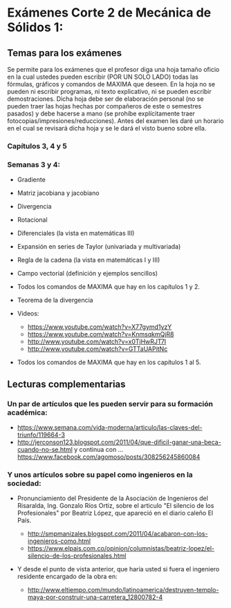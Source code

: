 # Exámenes Corte 2 de Mecánica de Sólidos 1:

## Temas para los exámenes
Se permite para los exámenes que el profesor diga una hoja tamaño oficio en la cual ustedes pueden escribir (POR UN SOLO LADO) todas las fórmulas, gráficos y comandos de MAXIMA que deseen. En la hoja no se pueden ni escribir programas, ni texto explicativo, ni se pueden escribir demostraciones. Dicha hoja debe ser de elaboración personal (no se pueden traer las hojas hechas por compañeros de este o semestres pasados) y debe hacerse a mano (se prohíbe explícitamente traer fotocopias/impresiones/reducciones). Antes del examen les daré un horario en el cual se revisará dicha hoja y se le dará el visto bueno sobre ella.

### Capítulos 3, 4 y 5
 ### Semanas 3 y 4:
* Gradiente
* Matriz jacobiana y jacobiano
* Divergencia
* Rotacional
* Diferenciales (la vista en matemáticas III)
* Expansión en series de Taylor (univariada y multivariada)
* Regla de la cadena (la vista en matemáticas I y III)
* Campo vectorial (definición y ejemplos sencillos)
* Todos los comandos de MAXIMA que hay en los capítulos 1 y 2.
* Teorema de la divergencia

* Videos:
  * https://www.youtube.com/watch?v=X77gymd1yzY
  * https://www.youtube.com/watch?v=KnmsqkmQjR8
  * <http://www.youtube.com/watch?v=x0TjHwRJT7I>
  * <http://www.youtube.com/watch?v=GTTaUAPitNc>
* Todos los comandos de MAXIMA que hay en los capítulos 1 al 5.

## Lecturas complementarias
### Un par de artículos que les pueden servir para su formación académica:
* <https://www.semana.com/vida-moderna/articulo/las-claves-del-triunfo/119664-3>
* <http://jerconson123.blogspot.com/2011/04/que-dificil-ganar-una-beca-cuando-no-se.html> y continua con ... 
<https://www.facebook.com/agomoso/posts/308256245860084>

### Y unos artículos sobre su papel como ingenieros en la sociedad:
* Pronunciamiento del Presidente de la Asociación de Ingenieros del Risaralda, Ing. Gonzalo Ríos Ortiz, sobre el articulo "El silencio de los Profesionales" por Beatriz López, que apareció en el diario caleño El País.
  * <http://smpmanizales.blogspot.com/2011/04/acabaron-con-los-ingenieros-como.html>
  * <https://www.elpais.com.co/opinion/columnistas/beatriz-lopez/el-silencio-de-los-profesionales.html>
  
  
* Y desde el punto de vista anterior, que haría usted si fuera el ingeniero residente encargado de la obra en:
  * <http://www.eltiempo.com/mundo/latinoamerica/destruyen-templo-maya-por-construir-una-carretera_12800782-4>
